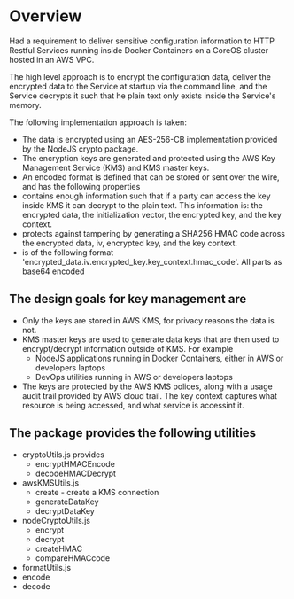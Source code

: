 # Overview

Had a requirement to deliver sensitive configuration information to HTTP Restful Services running inside Docker Containers on a CoreOS cluster hosted in an AWS VPC.

The high level approach is to encrypt the configuration data, deliver the encrypted data to the Service at startup via the command line, and the Service decrypts it such that he plain text only exists inside the Service's memory.

The following implementation approach is taken:
* The data is encrypted using an AES-256-CB implementation provided by the NodeJS crypto package. 
* The encryption keys are generated and protected using the AWS Key Management Service (KMS) and KMS master keys.
* An encoded format is defined that can be stored or sent over the wire, and has the following properties
 * contains enough information such that if a party can access the key inside KMS it can decrypt to the plain text. This information is: the encrypted data, the initialization vector, the encrypted key, and the key context.
 * protects against tampering by generating a SHA256 HMAC code across the encrypted data, iv, encrypted key, and the key context.
 * is of the following format 'encrypted_data.iv.encrypted_key.key_context.hmac_code'. All parts as base64 encoded

## The design goals for key management are
* Only the keys are stored in AWS KMS, for privacy reasons the data is not.
* KMS master keys are used to generate data keys that are then used to encrypt/decrypt information outside of KMS. For example
  * NodeJS applications running in Docker Containers, either in AWS or developers laptops
  * DevOps utilities running in AWS or developers laptops
* The keys are protected by the AWS KMS polices, along with a usage audit trail provided by AWS cloud trail. The key context captures what resource is being accessed, and what service is accessint it.

## The package provides the following utilities
* cryptoUtils.js provides
  * encryptHMACEncode
  * decodeHMACDecrypt
* awsKMSUtils.js
  * create - create a KMS connection
  * generateDataKey
  * decryptDataKey
* nodeCryptoUtils.js
  * encrypt
  * decrypt
  * createHMAC
  * compareHMACcode
* formatUtils.js
 * encode
 * decode
